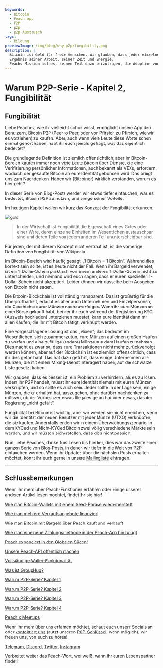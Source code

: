 ```yaml
---
keywords:
  - Bitcoin
  - Peach app
  - P2P
  - p2p
  - p2p Austausch
tags:
  - Bildung
previewImage: /img/blog/why-p2p/fungibility.png
description: |
  Bitcoin ist Geld für freie Menschen. Wir glauben, dass jeder einzelne Mensch das Recht hat zu wählen, welches Geld er nutzt, um seinen Reichtum zu speichern, das
  Ergebnis seiner Arbeit, seiner Zeit und Energie.
  Peachs Mission ist es, seinen Teil dazu beizutragen, die Adoption von Bitcoin in den Händen der Menschen zu fördern.
---
```


# Warum P2P-Serie - Kapitel 2, Fungibilität

## Fungibilität

Liebe Peaches, wie ihr vielleicht schon wisst, ermöglicht unsere App den Benutzern, Bitcoin P2P (Peer to Peer, oder von Pfirsich zu Pfirsich, wie wir es vorziehen) zu kaufen. Aber, auch wenn viele Leute diese Worte schon einmal gehört haben, habt ihr euch jemals gefragt, was das eigentlich bedeutet?

Die grundlegende Definition ist ziemlich offensichtlich, aber im Bitcoin-Bereich kaufen immer noch viele Leute Bitcoin über Dienste, die eine Verifizierung persönlicher Informationen, auch bekannt als VEXs, erfordern, wodurch der gekaufte Bitcoin an eure Identität gebunden wird. Das bringt uns zum Nachdenken: Haben wir (Bitcoiner) wirklich verstanden, worum es hier geht?

In dieser Serie von Blog-Posts werden wir etwas tiefer eintauchen, was es bedeutet, Bitcoin P2P zu nutzen, und einige seiner Vorteile.

Im heutigen Kapitel wollen wir kurz das Konzept der Fungibilität erkunden.

![gold](/img/blog/why-p2p/fungibility.png)

> In der Wirtschaft ist Fungibilität die Eigenschaft eines Gutes oder einer Ware, deren einzelne Einheiten im Wesentlichen austauschbar sind und deren Teile von jedem anderen Teil ununterscheidbar sind.

Für jeden, der mit diesem Konzept nicht vertraut ist, ist die vorherige Definition von Fungibilität von Wikipedia.

Im Bitcoin-Bereich wird häufig gesagt: „1 Bitcoin = 1 Bitcoin“. Während dies korrekt sein sollte, ist es heute nicht der Fall. Wenn ihr Bargeld verwendet, ist ein 1-Dollar-Schein praktisch von einem anderen 1-Dollar-Schein nicht zu unterscheiden, und niemand wird euch sagen, dass er euren speziellen 1-Dollar-Schein nicht akzeptiert. Leider können wir dasselbe beim Ausgeben von Bitcoin nicht sagen.

Die Bitcoin-Blockchain ist vollständig transparent. Das ist großartig für die Überprüfbarkeit, erlaubt es aber auch Unternehmen und Einzelpersonen, die Geschichte eurer Münzen nachzuverfolgen. Wenn ihr eure Münzen an einer Börse gekauft habt, bei der ihr euch während der Registrierung KYC (Ausweis hochladen) unterziehen musstet, kann eure Identität dann mit allen Käufen, die ihr mit Bitcoin tätigt, verknüpft werden.

Eine vorgeschlagene Lösung ist das „Mixen“; das bedeutet im Wesentlichen, sich zusammenzutun, eure Münzen auf einen großen Haufen zu werfen und eine zufällige (andere) Münze aus dem Haufen zu nehmen. Dies macht es zwar so, dass eure Transaktionen nicht mehr zurückverfolgt werden können, aber auf der Blockchain ist es ziemlich offensichtlich, dass ihr dies getan habt. Das hat dazu geführt, dass einige Unternehmen alle Münzen, die mit einem Mixing-Dienst interagiert haben, auf die schwarze Liste gesetzt haben.

Wir glauben, dass es besser ist, ein Problem zu verhindern, als es zu lösen. Indem ihr P2P handelt, müsst ihr eure Identität niemals mit euren Münzen verknüpfen, und so sollte es auch sein. Jeder sollte in der Lage sein, einige Münzen, die er erhalten hat, auszugeben, ohne darüber nachdenken zu müssen, ob der Vorbesitzer etwas Illegales getan hat oder etwas, das der Regierung „nicht gefällt“.

Fungibilität bei Bitcoin ist wichtig, aber wir werden sie nicht erreichen, wenn wir die Identität der neuen Benutzer mit jeder Münze (UTXO) verknüpfen, die sie kaufen. Andernfalls enden wir in einem Überwachungsszenario, in dem KYCed und Nicht-KYCed Bitcoin zwei völlig verschiedene Märkte sein werden, und wir müssen sicherstellen, dass dies nicht passiert.

Nun, liebe Peaches, danke fürs Lesen bis hierher, dies war das zweite einer ganzen Serie von Blog-Posts, in denen wir tiefer in die Welt von P2P eintauchen werden. Wenn ihr Updates über die nächsten Posts erhalten möchtet, könnt ihr euch gerne in unsere [Mailingliste](https://peachbitcoin.com) eintragen.

---

## Schlussbemerkungen

Wenn ihr mehr über Peach-Funktionen erfahren oder einige unserer anderen Artikel lesen möchtet, findet ihr sie hier!

[Wie man Bitcoin-Wallets mit einem Seed-Phrase wiederherstellt](https://peachbitcoin.com/de/blog/how-to-restore-peach-wallet/)

[Wie man mehrere Verkaufsangebote finanziert](https://peachbitcoin.com/de/blog/funding-multiple-sell-offers/)

[Wie man Bitcoin mit Bargeld über Peach kauft und verkauft](https://peachbitcoin.com/de/blog/how-to-buy-and-sell-bitcoin-with-cash-using-peach/)

[Wie man eine neue Zahlungsmethode in der Peach-App hinzufügt](https://peachbitcoin.com/de/blog/how-to-add-a-payment-method/)

[Peach expandiert in den Globalen Süden!](https://peachbitcoin.com/de/blog/peach-expands-to-the-global-south/)

[Unsere Peach-API öffentlich machen](https://peachbitcoin.com/de/blog/making-our-peach-api-public/)

[Vollständige Wallet-Funktionalität](https://peachbitcoin.com/de/blog/full-wallet-functionality/)

[Was ist GroupHug?](https://peachbitcoin.com/de/blog/group-hug/)

[Warum P2P-Serie? Kapitel 1](https://peachbitcoin.com/de/blog/why-p2p-chapter-1/)

[Warum P2P-Serie? Kapitel 2](https://peachbitcoin.com/de/blog/why-p2p-chapter-2/)

[Warum P2P-Serie? Kapitel 3](https://peachbitcoin.com/de/blog/why-p2p-chapter-3-circular-economies/)

[Warum P2P-Serie? Kapitel 4](https://peachbitcoin.com/de/blog/why-p2p-chapter-4-chains-of-trust/)

[Peach x Meetups](https://peachbitcoin.com/de/blog/peach-for-meetups/)

Wenn ihr mehr über uns erfahren möchtet, schaut euch unsere Socials an oder [kontaktiert uns](mailto:hello@peachbitcoin.com) (nutzt unseren [PGP-Schlüssel](https://keys.openpgp.org/vks/v1/by-fingerprint/48339A19645E2E53488E0E5479E1B270FACD1BD2), wenn möglich), wir freuen uns, von euch zu hören!

[Telegram](https://t.me/peachtopeach), [Discord](https://discord.gg/ypeHz3SW54), [Twitter](https://twitter.com/peachbitcoin), [Instagram](https://instagram.com/peachbitcoin)

Verbreitet weiter das Peach-Wort, wer weiß, wann ihr euren Lebenspartner findet!
